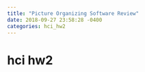 ```yaml
---
title: "Picture Organizing Software Review"
date: 2018-09-27 23:58:28 -0400
categories: hci_hw2
---
```


# hci hw2
